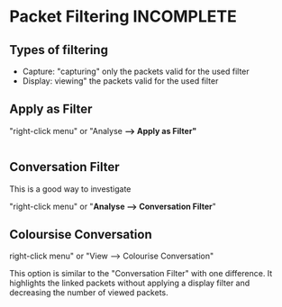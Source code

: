 # Packet Filtering INCOMPLETE



## Types of filtering

* Capture: "capturing" only the packets valid for the used filter
* Display: viewing" the packets valid for the used filter



## Apply as Filter

"right-click menu" or "Analyse **--> Apply as Filter"**

<figure><img src="https://tryhackme-images.s3.amazonaws.com/user-uploads/6131132af49360005df01ae3/room-content/463abd0a5cad55831b54a37c17092505.png" alt=""><figcaption></figcaption></figure>

## Conversation Filter

This is a good way to investigate

"right-click menu" or "**Analyse --> Conversation Filter**"



## Coloursise Conversation

right-click menu" or "View --> Colourise Conversation"

This option is similar to the "Conversation Filter" with one difference. It highlights the linked packets without applying a display filter and decreasing the number of viewed packets.



